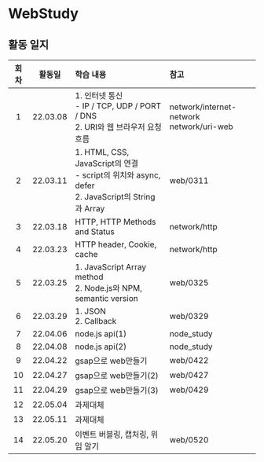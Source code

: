 # WebStudy
## 활동 일지
|회차|활동일|학습 내용|참고|
|:-:|:------:|:------|:---|
|1|22.03.08|1. 인터넷 통신<br> - IP / TCP, UDP / PORT / DNS<br> 2. URI와 웹 브라우저 요청 흐름|network/internet-network<br>network/uri-web
|2|22.03.11|1. HTML, CSS, JavaScript의 연결<br>- script의 위치와 async, defer<br>2. JavaScript의 String과 Array|web/0311
|3|22.03.18|HTTP, HTTP Methods and Status |network/http
|4|22.03.23|HTTP header, Cookie, cache|network/http
|5|22.03.25|1. JavaScript Array method<br>2. Node.js와 NPM, semantic version|web/0325
|6|22.03.29|1. JSON<br>2. Callback|web/0329|
|7|22.04.06|node.js api(1)|node_study|
|8|22.04.08|node.js api(2)|node_study|
|9|22.04.22|gsap으로 web만들기|web/0422|
|10|22.04.27|gsap으로 web만들기(2)|web/0427|
|11|22.04.29|gsap으로 web만들기(3)|web/0429|
|12|22.05.04|과제대체||
|13|22.05.11|과제대체||
|14|22.05.20|이벤트 버블링, 캡처링, 위임 알기|web/0520|
